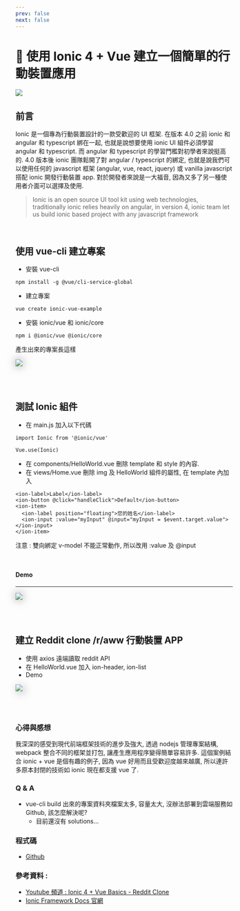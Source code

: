 ```yaml
---
prev: false
next: false
---
```


# 🔨 使用 Ionic 4 + Vue 建立一個簡單的行動裝置應用

![](https://www.javascripttuts.com/images/thumbnails/ionic-vue-course-debut.png)


## 前言


Ionic 是一個專為行動裝置設計的一款受歡迎的 UI 框架. 在版本 4.0 之前 ionic 和 angular 和 typescript 綁在一起, 也就是說想要使用 ionic UI 組件必須學習 angular 和 typescript. 而 angular 和 typescript 的學習門檻對初學者來說挺高的. 4.0 版本後 ionic 團隊鬆開了對 angular / typescript 的綁定, 也就是說我們可以使用任何的 javascript 框架 (angular, vue, react, jquery) 或 vanilla javascript 搭配 ionic 開發行動裝置 app. 對於開發者來說是一大福音, 因為又多了另一種使用者介面可以選擇及使用.

> Ionic is an open source UI tool kit using web technologies, traditionally ionic relies heavily on angular, in version 4, ionic team let us build ionic based project with any javascript framework

<br>

## 使用 vue-cli 建立專案 

+ 安裝 vue-cli
```
npm install -g @vue/cli-service-global
```
+ 建立專案
```
vue create ionic-vue-example
```
+ 安裝 ionic/vue 和 ionic/core
```
npm i @ionic/vue @ionic/core
```

產生出來的專案長這樣

<img style="box-shadow: 0 0 20px rgba(72,98,85, 0.6)" src="https://cdn.glitch.com/e2d0de36-c372-4b42-8f8f-5dea2faa4285%2Fvue-cli.jpg?1553063649643">

<br><br>

## 測試 Ionic 組件

+ 在 main.js 加入以下代碼
```
import Ionic from '@ionic/vue'

Vue.use(Ionic)
```
+ 在 components/HelloWorld.vue 刪除 template 和 style 的內容. 
+ 在 views/Home.vue 刪除 img 及 HelloWorld 組件的屬性, 在 template 內加入 
```
<ion-label>Label</ion-label>
<ion-button @click="handleClick">Default</ion-button>
<ion-item>
  <ion-label position="floating">您的姓名</ion-label>
  <ion-input :value="myInput" @input="myInput = $event.target.value"></ion-input>
</ion-item>
```
注意 : 雙向綁定 v-model 不能正常動作, 所以改用 :value 及 @input

<br>

#### Demo
---
<img style="box-shadow: 0 0 20px rgba(72,98,85, 0.6)" src="https://cdn.glitch.com/e2d0de36-c372-4b42-8f8f-5dea2faa4285%2F20190320_153527.gif?1553067408050">

<br><br>

## 建立 Reddit clone /r/aww 行動裝置 APP

+ 使用 axios 遠端讀取 reddit API
+ 在 HelloWorld.vue 加入 ion-header, ion-list
+ Demo
  
<img style="box-shadow: 4px 4px 20px rgba(0, 0, 0, .3)" src="https://cdn.glitch.com/e2d0de36-c372-4b42-8f8f-5dea2faa4285%2F20190320_172914.gif?1553074219161">

<br><br>



### 心得與感想

我深深的感受到現代前端框架技術的進步及強大, 透過 nodejs 管理專案結構, webpack 整合不同的框架並打包, 讓產生應用程序變得簡單容易許多. 這個案例結合 ionic + vue 是個有趣的例子, 因為 vue 好用而且受歡迎度越來越廣, 所以連許多原本封閉的技術如 ionic 現在都支援 vue 了. 

### Q & A

+ vue-cli build 出來的專案資料夾檔案太多, 容量太大, 沒辦法部署到雲端服務如 Github, 該怎麼解決呢?
  - 目前還沒有 solutions...

### 程式碼
+ [Github](https://github.com/stephenlaichaowen/ionc-vue-example)

### 參考資料 :
+ [Youtube 頻道 : Ionic 4 + Vue Basics - Reddit Clone](https://www.youtube.com/watch?v=o7rb1S2Txfw&t=130s)
+ [Ionic Framework Docs 官網](https://ionicframework.com/docs)

